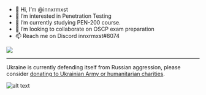 - 👋 Hi, I’m @innxrmxst
- 👀 I’m interested in Penetration Testing
- 🌱 I’m currently studying PEN-200 course.
- 💞️ I’m looking to collaborate on OSCP exam preparation
- 📫 Reach me on Discord innxrmxst#8074

![](https://komarev.com/ghpvc/?username=innxrmxst&label=PROFILE+VIEWS&color=red)

---

Ukraine is currently defending itself from Russian aggression, please consider [donating to Ukrainian Army or humanitarian charities](https://standforukraine.com/).

![alt text](https://pbs.twimg.com/media/FSNxrjLWQAAAlsY.png)


<!---
innxrmxst/innxrmxst is a ✨ special ✨ repository because its `README.md` (this file) appears on your GitHub profile.
You can click the Preview link to take a look at your changes.
--->
